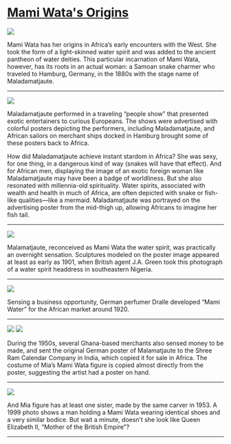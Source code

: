 # [Mami Wata's Origins](http://artstories.artsmia.org/#/stories/323)

![](http://cdn.dx.artsmia.org/thumbs/tn_2013_TDXAfrica_011_01.jpg)

Mami Wata has her origins in Africa’s early encounters with the West. She took the form of a light-skinned water spirit and was added to the ancient pantheon of water deities. This particular incarnation of Mami Wata, however, has its roots in an actual woman: a Samoan snake charmer who traveled to Hamburg, Germany, in the 1880s with the stage name of Maladamatjaute.

---

![](http://cdn.dx.artsmia.org/thumbs/tn_2013_TDXAfrica_012_01.jpg)

Maladamatjaute performed in a traveling “people show” that presented exotic entertainers to curious Europeans. The shows were advertised with colorful posters depicting the performers, including Maladamatjaute, and African sailors on merchant ships docked in Hamburg brought some of these posters back to Africa.

How did Maladamatjaute achieve instant stardom in Africa? She was sexy, for one thing, in a dangerous kind of way (snakes will have that effect). And for African men, displaying the image of an exotic foreign woman like Maladamatjaute may have been a badge of worldliness. But she also resonated with millennia-old spirituality. Water spirits, associated with wealth and health in much of Africa, are often depicted with snake or fish-like qualities—like a mermaid. Maladamatjaute was portrayed on the advertising poster from the mid-thigh up, allowing Africans to imagine her fish tail.

---

![](http://cdn.dx.artsmia.org/thumbs/tn_2013_TDXAfrica_013_01.jpg)

Malamatjaute, reconceived as Mami Wata the water spirit, was practically an overnight sensation. Sculptures modeled on the poster image appeared at least as early as 1901, when British agent J.A. Green took this photograph of a water spirit headdress in southeastern Nigeria.

---

![](http://cdn.dx.artsmia.org/thumbs/tn_2013_TDXAfrica_014_01.jpg)

Sensing a business opportunity, German perfumer Dralle developed “Mami Water” for the African market around 1920.

---

![](http://cdn.dx.artsmia.org/thumbs/tn_2013_TDXAfrica_012_01.jpg)
![](http://cdn.dx.artsmia.org/thumbs/tn_mia_6004485.jpg)

During the 1950s, several Ghana-based merchants also sensed money to be made, and sent the original German poster of Malamatjaute to the Shree Ram Calendar Company in India, which copied it for sale in Africa. The costume of Mia’s Mami Wata figure is copied almost directly from the poster, suggesting the artist had a poster on hand.

---

![](http://cdn.dx.artsmia.org/thumbs/tn_2013_TDXAfrica_077_01.jpg)

And Mia figure has at least one sister, made by the same carver in 1953. A 1999 photo shows a man holding a Mami Wata wearing identical shoes and a very similar bodice. But wait a minute, doesn’t she look like Queen Elizabeth II, “Mother of the British Empire”?

---
